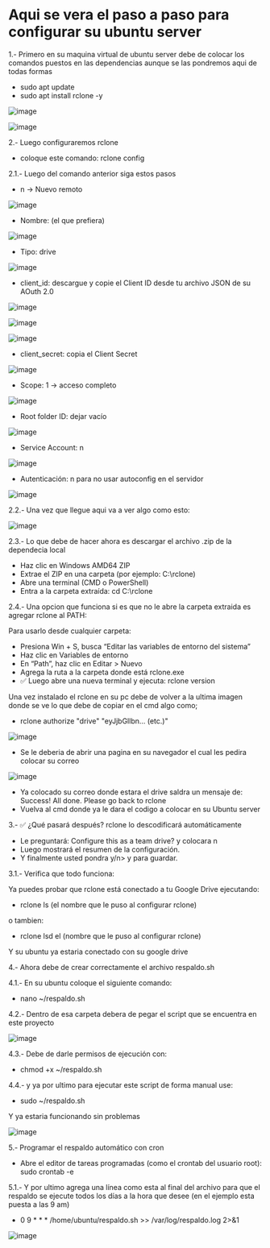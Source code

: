 # Aqui se vera el paso a paso para configurar su ubuntu server

1.- Primero en su maquina virtual de ubuntu server debe de colocar los comandos puestos en las dependencias aunque se las pondremos aqui de todas formas

- sudo apt update
- sudo apt install rclone -y

![image](https://github.com/user-attachments/assets/d0118e8f-2d4e-4932-bd37-34a50272e4b8)

![image](https://github.com/user-attachments/assets/0a3444b3-c555-4984-8f58-fc4b12f0e2b8)



2.- Luego configuraremos rclone

- coloque este comando: rclone config
  
2.1.- Luego del comando anterior siga estos pasos

- n → Nuevo remoto

![image](https://github.com/user-attachments/assets/f96208ad-1158-42a0-8527-1264914da965)

- Nombre: (el que prefiera)

![image](https://github.com/user-attachments/assets/894e7ab0-8163-49a0-b291-a3967512d847)

- Tipo: drive

![image](https://github.com/user-attachments/assets/313f5d33-28d3-46df-b150-43418e9b5d5d)

- client_id: descargue y copie el Client ID desde tu archivo JSON de su AOuth 2.0

![image](https://github.com/user-attachments/assets/bd560e8b-4889-414c-a9fd-43f4a36f6cc9)

![image](https://github.com/user-attachments/assets/105c0c77-5e2f-4c6d-a0e4-f7d5c925690e)

![image](https://github.com/user-attachments/assets/f7ddd595-01eb-4910-9662-5b49d1a251ce)

- client_secret: copia el Client Secret

![image](https://github.com/user-attachments/assets/d7121ae1-4fa1-411b-afa3-b8a7718d4644)

- Scope: 1 → acceso completo

![image](https://github.com/user-attachments/assets/6c3bc9fa-9e65-4e8c-9ddd-6404db3114f8)

- Root folder ID: dejar vacío

![image](https://github.com/user-attachments/assets/9309e1a0-f902-4385-b6c7-4df3f0c6557c)

- Service Account: n

![image](https://github.com/user-attachments/assets/bebb5833-ee17-499e-8066-d1438be50212)

- Autenticación: n para no usar autoconfig en el servidor

![image](https://github.com/user-attachments/assets/5ef6990c-7e11-4a8d-89ed-0ecde9e62d8d)

2.2.- Una vez que llegue aqui va a ver algo como esto:

![image](https://github.com/user-attachments/assets/71c82ad4-6952-4b6a-a246-9a1da81d75bd)

2.3.- Lo que debe de hacer ahora es descargar el archivo .zip de la dependecia local

- Haz clic en Windows AMD64 ZIP
- Extrae el ZIP en una carpeta (por ejemplo: C:\rclone)
- Abre una terminal (CMD o PowerShell)
- Entra a la carpeta extraída: cd C:\rclone

2.4.- Una opcion que funciona si es que no le abre la carpeta extraida es agregar rclone al PATH:

Para usarlo desde cualquier carpeta:

- Presiona Win + S, busca “Editar las variables de entorno del sistema”
- Haz clic en Variables de entorno
- En “Path”, haz clic en Editar > Nuevo
- Agrega la ruta a la carpeta donde está rclone.exe
- ✅ Luego abre una nueva terminal y ejecuta: rclone version

Una vez instalado el rclone en su pc debe de volver a la ultima imagen donde se ve lo que debe de copiar en el cmd algo como;

- rclone authorize "drive" "eyJjbGllbn... (etc.)"

![image](https://github.com/user-attachments/assets/74db7338-53de-415c-b401-4b16c86d71ca)

- Se le deberia de abrir una pagina en su navegador el cual les pedira colocar su correo

![image](https://github.com/user-attachments/assets/da878565-3795-4e06-b52e-0272fbce173e)

- Ya colocado su correo donde estara el drive saldra un mensaje de: Success! All done. Please go back to rclone
- Vuelva al cmd donde ya le dara el codigo a colocar en su Ubuntu server

3.- ✅ ¿Qué pasará después? rclone lo descodificará automáticamente

- Le preguntará: Configure this as a team drive? y colocara n
- Luego mostrará el resumen de la configuración.
- Y finalmente usted pondra y/n> y para guardar.

3.1.- Verifica que todo funciona:

Ya puedes probar que rclone está conectado a tu Google Drive ejecutando:

- rclone ls (el nombre que le puso al configurar rclone)

o tambien:

- rclone lsd el (nombre que le puso al configurar rclone)

Y su ubuntu ya estaria conectado con su google drive

4.- Ahora debe de crear correctamente el archivo respaldo.sh

4.1.- En su ubuntu coloque el siguiente comando:

- nano ~/respaldo.sh

4.2.- Dentro de esa carpeta debera de pegar el script que se encuentra en este proyecto

![image](https://github.com/user-attachments/assets/8b548182-89db-4221-abf7-a3200ba3cf5d)

4.3.- Debe de darle permisos de ejecución con: 

- chmod +x ~/respaldo.sh

4.4.- y ya por ultimo para ejecutar este script de forma manual use:

- sudo ~/respaldo.sh

Y ya estaria funcionando sin problemas

![image](https://github.com/user-attachments/assets/e65f2173-1eda-4ff5-85cd-b5169a4be71c)

5.- Programar el respaldo automático con cron

- Abre el editor de tareas programadas (como el crontab del usuario root): sudo crontab -e

5.1.- Y por ultimo agrega una línea como esta al final del archivo para que el respaldo se ejecute todos los días a la hora que desee (en el ejemplo esta puesta a las 9 am)

- 0 9 * * * /home/ubuntu/respaldo.sh >> /var/log/respaldo.log 2>&1

![image](https://github.com/user-attachments/assets/a6a27076-ec12-493f-b1cd-9a9920779b25)
